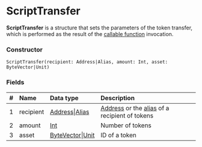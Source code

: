 # ScriptTransfer

**ScriptTransfer** is a structure that sets the parameters of the token transfer, which is performed as the result of the [callable function](/en/ride/functions/callable-function) invocation.

### Constructor

``` ride
ScriptTransfer(recipient: Address|Alias, amount: Int, asset: ByteVector|Unit)
```

### Fields

|   #   | Name | Data type | Description |
| :--- | :--- | :--- | :--- |
| 1 | recipient | [Address](/en/ride/structures/common-structures/address)&#124;[Alias](/en/ride/structures/common-structures/alias) | [Address](/en/blockchain/account/address) or the [alias](/en/blockchain/account/alias) of a recipient of tokens |
| 2 | amount | [Int](/en/ride/data-types/int) | Number of tokens |
| 3 | asset | [ByteVector](/en/ride/data-types/byte-vector)&#124;[Unit](/en/ride/data-types/unit) | ID of a token |
